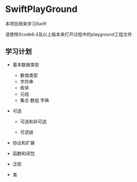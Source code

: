 
# SwiftPlayGround

本项目用来学习Swift

请使用Xcode6.4及以上版本来打开过程中的playground工程文件

## 学习计划

- 基本数据类型

    - 数值类型
    - 字符串
    - 枚举
    - 元组
    - 集合 数组  字典

- 可选
 
    - 可选和非可选
    
    - 可选链
    

- 协议和扩展

- 函数和闭包

- 泛型

- 类